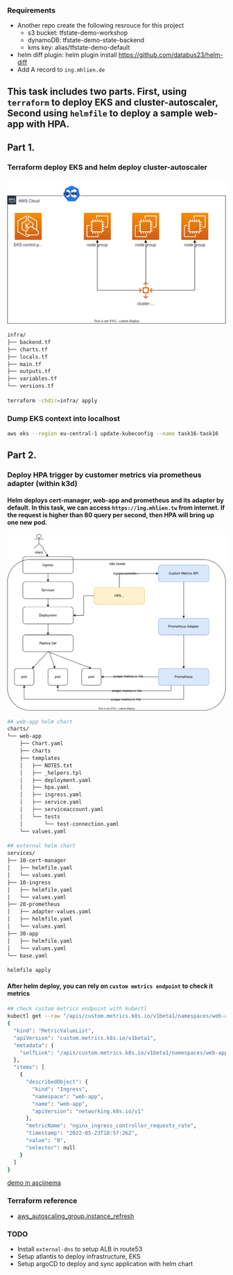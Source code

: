 ### Requirements
- Another repo create the following resrouce for this project
	- s3 bucket: tfstate-demo-workshop
	- dynamoDB: tfstate-demo-state-backend
	- kms key: alias/tfstate-demo-default
- helm diff plugin: helm plugin install https://github.com/databus23/helm-diff
- Add A record to `ing.mhlien.de`

## This task includes two parts. First, using `terraform` to deploy EKS and cluster-autoscaler, Second using `helmfile` to deploy a sample web-app with HPA.

## Part 1.
### Terraform deploy EKS and helm deploy cluster-autoscaler
![EKS overview](./media/EKS.svg)
```bash
infra/
├── backend.tf
├── charts.tf
├── locals.tf
├── main.tf
├── outputs.tf
├── variables.tf
└── versions.tf

terraform -chdir=infra/ apply
```
### Dump EKS context into localhost
```bash
aws eks --region eu-central-1 update-kubeconfig --name task16-task16
```

## Part 2.
### Deploy HPA trigger by customer metrics via prometheus adapter (within k3d)
#### Helm deploys cert-manager, web-app and prometheus and its adapter by default. In this task, we can access `https://ing.mhlien.tw` from internet. If the request is higher than 80 query per second, then HPA will bring up one new pod.
![HPA overview](./media/HPA.svg)
```bash
## web-app helm chart
charts/
└── web-app
    ├── Chart.yaml
    ├── charts
    ├── templates
    │   ├── NOTES.txt
    │   ├── _helpers.tpl
    │   ├── deployment.yaml
    │   ├── hpa.yaml
    │   ├── ingress.yaml
    │   ├── service.yaml
    │   ├── serviceaccount.yaml
    │   └── tests
    │       └── test-connection.yaml
    └── values.yaml

## external helm chart
services/
├── 10-cert-manager
│   ├── helmfile.yaml
│   └── values.yaml
├── 10-ingress
│   ├── helmfile.yaml
│   └── values.yaml
├── 20-prometheus
│   ├── adapter-values.yaml
│   ├── helmfile.yaml
│   └── values.yaml
├── 30-app
│   ├── helmfile.yaml
│   └── values.yaml
└── base.yaml

helmfile apply
```
#### After helm deploy, you can rely on `custom metrics endpoint` to check it metrics
```bash
## check custom metrics endpoint with kubectl
kubectl get --raw "/apis/custom.metrics.k8s.io/v1beta1/namespaces/web-app/ingresses.networking.k8s.io/web-app/nginx_ingress_controller_requests_rate"|jq .
{
  "kind": "MetricValueList",
  "apiVersion": "custom.metrics.k8s.io/v1beta1",
  "metadata": {
    "selfLink": "/apis/custom.metrics.k8s.io/v1beta1/namespaces/web-app/ingresses.networking.k8s.io/web-app/nginx_ingress_controller_requests_rate"
  },
  "items": [
    {
      "describedObject": {
        "kind": "Ingress",
        "namespace": "web-app",
        "name": "web-app",
        "apiVersion": "networking.k8s.io/v1"
      },
      "metricName": "nginx_ingress_controller_requests_rate",
      "timestamp": "2022-05-23T18:57:26Z",
      "value": "0",
      "selector": null
    }
  ]
}
```
[demo in asciinema](https://asciinema.org/a/JwIcHOZdaOz4LXyKsMxNaRJaF)

### Terraform reference
- [aws_autoscaling_group.instance_refresh](https://registry.terraform.io/providers/hashicorp/aws/latest/docs/resources/autoscaling_group#instance_refresh)

### TODO
- Install `external-dns` to setup ALB in route53
- Setup atlantis to deploy infrastructure, EKS
- Setup argoCD to deploy and sync application with helm chart
